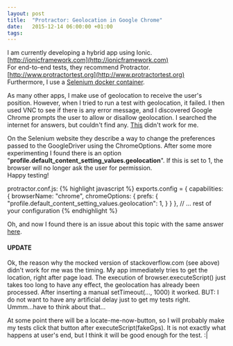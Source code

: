```yaml
---
layout: post
title:  "Protractor: Geolocation in Google Chrome"
date:   2015-12-14 06:00:00 +01:00
tags:
---
```

I am currently developing a hybrid app using Ionic.
[http://ionicframework.com](http://ionicframework.com)  
For end-to-end tests, they recommend Protractor. [http://www.protractortest.org](http://www.protractortest.org)  
Furthermore, I use a [Selenium docker container](https://github.com/SeleniumHQ/docker-selenium).

As many other apps, I make use of geolocation to receive the user's position.
However, when I tried to run a test with geolocation, it failed. I then used VNC to see if there is any error message, and I discovered Google Chrome prompts the user to allow or disallow geolocation. I searched the internet for answers, but couldn't find any. [This](http://stackoverflow.com/questions/23431059/how-to-mock-call-to-navigator-geolocation-in-protractor-tests) didn't work for me.

On the Selenium website they describe a way to change the preferences passed to the GoogleDriver using the ChromeOptions. After some more experimenting I found there is an option "**profile.default_content_setting_values.geolocation**". If this is set to 1, the browser will no longer ask the user for permission.  
Happy testing!

protractor.conf.js:
{% highlight javascript %}
exports.config = {
  capabilities: {
    browserName: "chrome",
    chromeOptions: {
      prefs: {
        "profile.default_content_setting_values.geolocation": 1,
      }
    }
  },
  // ... rest of your configuration
{% endhighlight %}

Oh, and now I found there is an issue about this topic with the same answer [here](https://github.com/angular/protractor/issues/2626).

#### UPDATE
Ok, the reason why the mocked version of stackoverflow.com (see above) didn't work for me was the timing. My app immediately tries to get the location, right after page load. The execution of browser.executeScript() just takes too long to have any effect, the geolocation has already been processed. After inserting a manual setTimeout(..., 1000) it worked. BUT: I do not want to have any artificial delay just to get my tests right. Ummm...have to think about that...

At some point there will be a locate-me-now-button, so I will probably make my tests click that button after executeScript(fakeGps). It is not exactly what happens at user's end, but I think it will be good enough for the test. :|
